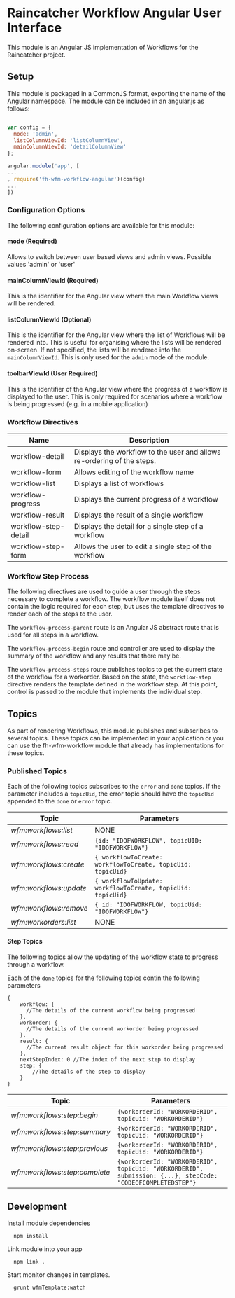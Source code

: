 # Raincatcher Workflow Angular User Interface

This module is an Angular JS implementation of Workflows for the Raincatcher project.

## Setup

This module is packaged in a CommonJS format, exporting the name of the Angular namespace.
The module can be included in an angular.js as follows:

```javascript

var config = {
  mode: 'admin',
  listColumnViewId: 'listColumnView',
  mainColumnViewId: 'detailColumnView'
};

angular.module('app', [
...
, require('fh-wfm-workflow-angular')(config)
...
])
```

### Configuration Options

The following configuration options are available for this module:

#### mode (Required)

Allows to switch between user based views and admin views. Possible values 'admin' or 'user'

#### mainColumnViewId (Required)

This is the identifier for the Angular view where the main Workflow views will be rendered.

#### listColumnViewId (Optional)

This is the identifier for the Angular view where the list of Workflows will be rendered into.
This is useful for organising where the lists will be rendered on-screen.
If not specified, the lists will be rendered into the `mainColumnViewId`.
This is only used for the `admin` mode of the module.

#### toolbarViewId (User Required)

This is the identifier of the Angular view where the progress of a workflow is displayed to the user.
This is only required for scenarios where a workflow is being progressed (e.g. in a mobile application)

### Workflow Directives

| Name | Description |
| ---- | ----------- |
| workflow-detail | Displays the workflow to the user and allows re-ordering of the steps. |
| workflow-form | Allows editing of the workflow name |
| workflow-list | Displays a list of workflows |
| workflow-progress | Displays the current progress of a workflow |
| workflow-result | Displays the result of a single workflow |
| workflow-step-detail | Displays the detail for a single step of a workflow |
| workflow-step-form | Allows the user to edit a single step of the workflow |

### Workflow Step Process

The following directives are used to guide a user through the steps necessary to complete a workflow.
The workflow module itself does not contain the logic required for each step, but uses the template directives to render each of the steps to the user.

The `workflow-process-parent` route is an Angular JS abstract route that is used for all steps in a workflow.

The `workflow-process-begin` route and controller are used to display the summary of the workflow and any results that there may be.

The `workflow-process-steps` route publishes topics to get the current state of the workflow for a workorder.
Based on the state, the `workflow-step` directive renders the template defined in the workflow step.
At this point, control is passed to the module that implements the individual step.


## Topics

As part of rendering Workflows, this module publishes and subscribes to several topics.
These topics can be implemented in your application or you can use the fh-wfm-workflow module that already has implementations for these topics.

### Published Topics

Each of the following topics subscribes to the `error` and `done` topics.
If the parameter includes a `topicUid`, the error topic should have the `topicUid` appended to the `done` or `error` topic.

| Topic | Parameters |
| ---- | ----------- |
| *wfm:workflows:list* | NONE |
| *wfm:workflows:read* | `{id: "IDOFWORKFLOW", topicUID: "IDOFWORKFLOW"}` |
| *wfm:workflows:create* | `{ workflowToCreate: workflowToCreate, topicUid: topicUid}` |
| *wfm:workflows:update* | `{ workflowToUpdate: workflowToCreate, topicUid: topicUid}` |
| *wfm:workflows:remove* | `{ id: "IDOFWORKFLOW, topicUid: "IDOFWORKFLOW"}` |
| *wfm:workorders:list* | NONE |

#### Step Topics

The following topics allow the updating of the workflow state to progress through a workflow.

Each of the `done` topics for the following topics contin the following parameters


```
{
    workflow: {
      //The details of the current workflow being progressed
    },
    workorder: {
      //The details of the current workorder being progressed
    },
    result: {
      //The current result object for this workorder being progressed
    },
    nextStepIndex: 0 //The index of the next step to display
    step: {
        //The details of the step to display
    }
}
```

| Topic | Parameters |
| ---- | ----------- |
| *wfm:workflows:step:begin*| `{workorderId: "WORKORDERID", topicUid: "WORKORDERID"}` |
| *wfm:workflows:step:summary*| `{workorderId: "WORKORDERID", topicUid: "WORKORDERID"}` |
| *wfm:workflows:step:previous*| `{workorderId: "WORKORDERID", topicUid: "WORKORDERID"}` |
| *wfm:workflows:step:complete*| `{workorderId: "WORKORDERID", topicUid: "WORKORDERID", submission: {...}, stepCode: "CODEOFCOMPLETEDSTEP"}` |

## Development

Install module dependencies
    
      npm install

Link module into your app

      npm link .

Start monitor changes in templates.

      grunt wfmTemplate:watch
